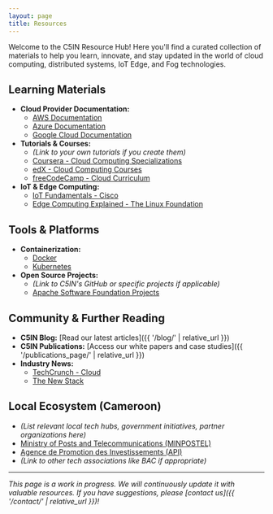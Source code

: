 ```yaml
---
layout: page
title: Resources
---
```


Welcome to the C5IN Resource Hub! Here you'll find a curated collection of materials to help you learn, innovate, and stay updated in the world of cloud computing, distributed systems, IoT Edge, and Fog technologies.

## Learning Materials

*   **Cloud Provider Documentation:**
    *   [AWS Documentation](https://aws.amazon.com/documentation/)
    *   [Azure Documentation](https://docs.microsoft.com/en-us/azure/)
    *   [Google Cloud Documentation](https://cloud.google.com/docs/)
*   **Tutorials & Courses:**
    *   *(Link to your own tutorials if you create them)*
    *   [Coursera - Cloud Computing Specializations](https://www.coursera.org/browse/information-technology/cloud-computing)
    *   [edX - Cloud Computing Courses](https://www.edx.org/learn/cloud-computing)
    *   [freeCodeCamp - Cloud Curriculum](https://www.freecodecamp.org/news/tag/cloud-computing/)
*   **IoT & Edge Computing:**
    *   [IoT Fundamentals - Cisco](https://www.cisco.com/c/en/us/solutions/internet-of-things/overview.html)
    *   [Edge Computing Explained - The Linux Foundation](https://www.linuxfoundation.org/tools/edge-computing-explained/)

## Tools & Platforms

*   **Containerization:**
    *   [Docker](https://www.docker.com/)
    *   [Kubernetes](https://kubernetes.io/)
*   **Open Source Projects:**
    *   *(Link to C5IN's GitHub or specific projects if applicable)*
    *   [Apache Software Foundation Projects](https://projects.apache.org/)

## Community & Further Reading

*   **C5IN Blog:** [Read our latest articles]({{ '/blog/' | relative_url }})
*   **C5IN Publications:** [Access our white papers and case studies]({{ '/publications_page/' | relative_url }})
*   **Industry News:**
    *   [TechCrunch - Cloud](https://techcrunch.com/category/cloud/)
    *   [The New Stack](https://thenewstack.io/)

## Local Ecosystem (Cameroon)

*   *(List relevant local tech hubs, government initiatives, partner organizations here)*
*   [Ministry of Posts and Telecommunications (MINPOSTEL)](http://www.minpostel.gov.cm/)
*   [Agence de Promotion des Investissements (API)](https://www.investincameroon.net/)
*   *(Link to other tech associations like BAC if appropriate)*

---

*This page is a work in progress. We will continuously update it with valuable resources. If you have suggestions, please [contact us]({{ '/contact/' | relative_url }})!*